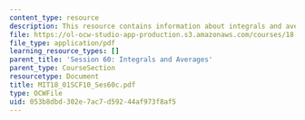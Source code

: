 ```yaml
---
content_type: resource
description: This resource contains information about integrals and averages.
file: https://ol-ocw-studio-app-production.s3.amazonaws.com/courses/18-01sc-single-variable-calculus-fall-2010/053b8dbd302e7ac7d59244af973f8af5_MIT18_01SCF10_Ses60c.pdf
file_type: application/pdf
learning_resource_types: []
parent_title: 'Session 60: Integrals and Averages'
parent_type: CourseSection
resourcetype: Document
title: MIT18_01SCF10_Ses60c.pdf
type: OCWFile
uid: 053b8dbd-302e-7ac7-d592-44af973f8af5
---
```

